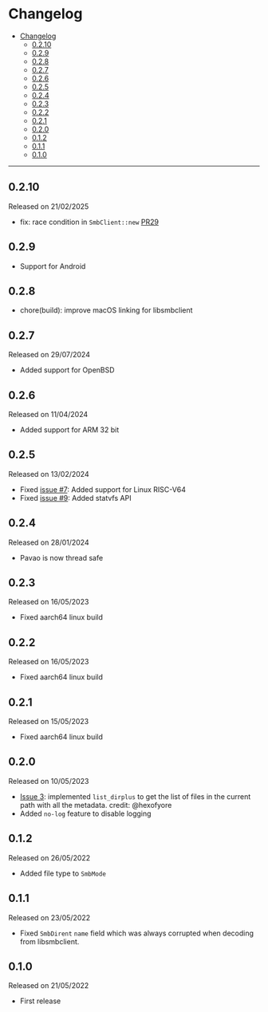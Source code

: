 # Changelog

- [Changelog](#changelog)
  - [0.2.10](#0210)
  - [0.2.9](#029)
  - [0.2.8](#028)
  - [0.2.7](#027)
  - [0.2.6](#026)
  - [0.2.5](#025)
  - [0.2.4](#024)
  - [0.2.3](#023)
  - [0.2.2](#022)
  - [0.2.1](#021)
  - [0.2.0](#020)
  - [0.1.2](#012)
  - [0.1.1](#011)
  - [0.1.0](#010)

---

## 0.2.10

Released on 21/02/2025

- fix: race condition in `SmbClient::new` [PR29](https://github.com/veeso/pavao/pull/29)

## 0.2.9

- Support for Android

## 0.2.8

- chore(build): improve macOS linking for libsmbclient

## 0.2.7

Released on 29/07/2024

- Added support for OpenBSD

## 0.2.6

Released on 11/04/2024

- Added support for ARM 32 bit

## 0.2.5

Released on 13/02/2024

- Fixed [issue #7](https://github.com/veeso/pavao/issues/7): Added support for Linux RISC-V64
- Fixed [issue #9](https://github.com/veeso/pavao/issues/10): Added statvfs API

## 0.2.4

Released on 28/01/2024

- Pavao is now thread safe

## 0.2.3

Released on 16/05/2023

- Fixed aarch64 linux build

## 0.2.2

Released on 16/05/2023

- Fixed aarch64 linux build

## 0.2.1

Released on 15/05/2023

- Fixed aarch64 linux build

## 0.2.0

Released on 10/05/2023

- [Issue 3](https://github.com/veeso/pavao/issues/3): implemented `list_dirplus` to get the list of files in the current path with all the metadata. credit: @hexofyore
- Added `no-log` feature to disable logging

## 0.1.2

Released on 26/05/2022

- Added file type to `SmbMode`

## 0.1.1

Released on 23/05/2022

- Fixed `SmbDirent` `name` field which was always corrupted when decoding from libsmbclient.

## 0.1.0

Released on 21/05/2022

- First release
